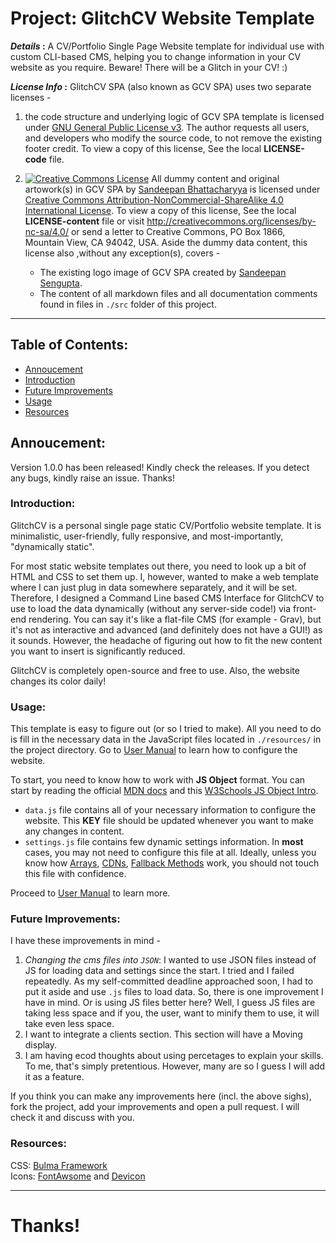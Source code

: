 <!-- All content in this file is licensed under the Creative Commons Attribution-NonCommercial-ShareAlike 4.0 International License. To view a copy of this license, visit http://creativecommons.org/licenses/by-nc-sa/4.0/ or send a letter to Creative Commons, PO Box 1866, Mountain View, CA 94042, USA. -->
# Project: GlitchCV Website Template

**_Details_ :** A CV/Portfolio Single Page Website template for individual use with custom CLI-based CMS, helping you to change information in your CV website as you require. Beware! There will be a Glitch in your CV! :)  

**_License Info_ :** GlitchCV SPA (also known as GCV SPA) uses two separate licenses -

1. the code structure and underlying logic of GCV SPA template is licensed under [GNU General Public License v3](https://www.gnu.org/licenses/gpl-3.0.en.html). The author requests all users, and developers who modify the source code, to not remove the existing footer credit. To view a copy of this license, See the local **LICENSE-code** file.

2. <a rel="license" href="http://creativecommons.org/licenses/by-nc-sa/4.0/"><img alt="Creative Commons License" style="border-width:0" src="https://i.creativecommons.org/l/by-nc-sa/4.0/80x15.png" /></a> <span xmlns:dct="http://purl.org/dc/terms/" href="http://purl.org/dc/dcmitype/InteractiveResource" property="dct:title" rel="dct:type">All dummy content and original artowork(s) in GCV SPA</span> by <a xmlns:cc="http://creativecommons.org/ns#" href="https://github.com/bsandeepan95" property="cc:attributionName" rel="cc:attributionURL">Sandeepan Bhattacharyya</a> is licensed under <a rel="license" href="http://creativecommons.org/licenses/by-nc-sa/4.0/">Creative Commons Attribution-NonCommercial-ShareAlike 4.0 International License</a>. To view a copy of this license, See the local **LICENSE-content** file or visit http://creativecommons.org/licenses/by-nc-sa/4.0/ or send a letter to Creative Commons, PO Box 1866, Mountain View, CA 94042, USA. Aside the dummy data content, this license also ,without any exception(s), covers -
    - The existing logo image of GCV SPA created by [Sandeepan Sengupta](https://github.com/SandeepanSengupta). 
    - The content of all markdown files and all documentation comments found in files in `./src` folder of this project.

----

## Table of Contents:
- [Annoucement](#announcement)
- [Introduction](#introduction)
- [Future Improvements](#future-improvements)
- [Usage](#usage)
- [Resources](#resources)

## Annoucement: 
Version 1.0.0 has been released! Kindly check the releases. If you detect any bugs, kindly raise an issue. Thanks!

### Introduction:
GlitchCV is a personal single page static CV/Portfolio website template. It is minimalistic, user-friendly, fully responsive, and most-importantly, "dynamically static".

For most static website templates out there, you need to look up a bit of HTML and CSS to set them up. I, however, wanted to make a web template where I can just plug in data somewhere separately, and it will be set. Therefore, I designed a Command Line based CMS Interface for GlitchCV to use to load the data dynamically (without any server-side code!) via front-end rendering. You can say it's like a flat-file CMS (for example - Grav), but it's not as interactive and advanced (and definitely does not have a GUI!) as it sounds. However, the headache of figuring out how to fit the new content you want to insert is significantly reduced.

GlitchCV is completely open-source and free to use. Also, the website changes its color daily!  

### Usage:
This template is easy to figure out (or so I tried to make). All you need to do is fill in the necessary data in the JavaScript files located in `./resources/` in the project directory. Go to [User Manual](./Manual-User.md) to learn how to configure the website.

To start, you need to know how to work with **JS Object** format. You can start by reading the official [MDN docs](https://developer.mozilla.org/en-US/docs/Web/JavaScript/Guide/Working_with_Objects) and this [W3Schools JS Object Intro](https://www.w3schools.com/js/js_object_definition.asp).

-  `data.js` file contains all of your necessary information to configure the website. This **KEY** file should be updated whenever you want to make any changes in content.
- `settings.js` file contains few dynamic settings information. In **most** cases, you may not need to configure this file at all. Ideally, unless you know how [Arrays][infoArray], [CDNs][infoCDN], [Fallback Methods][FBMbasics] work, you should not touch this file with confidence.

Proceed to [User Manual](./docs/Manual-User.md) to learn more.

### Future Improvements:
I have these improvements in mind - 
 1. _Changing the cms files into `JSON`_: I wanted to use JSON files instead of JS for loading data and settings since the start. I tried and I failed repeatedly. As my self-committed deadline approached soon, I had to put it aside and use `.js` files to load data. So, there is one improvement I have in mind. Or is using JS files better here? Well, I guess JS files are taking less space and if you, the user, want to minify them to use, it will take even less space.
 2. I want to integrate a clients section. This section will have a Moving display.
 3. I am having ecod thoughts about using percetages to explain your skills. To me, that's simply pretentious. However, many are so I guess I will add it as a feature.

If you think you can make any improvements here (incl. the above sighs), fork the project, add your improvements and open a pull request. I will check it and discuss with you.

### Resources:
<!-- Name of code resources.   -->
CSS: [Bulma Framework](https://bulma.io/)  
Icons: [FontAwsome][FAdocs] and [Devicon](http://konpa.github.io/devicon/)  

----
# Thanks!


[infoArray]: https://www.geeksforgeeks.org/introduction-to-arrays/
[infoCDN]: https://www.cloudflare.com/learning/cdn/what-is-a-cdn/
[FBMbasics]: https://www.hanselman.com/blog/CDNsFailButYourScriptsDontHaveToFallbackFromCDNToLocalJQuery.aspx

[FBMfallbackjs]: https://eddmann.com/posts/providing-local-js-and-css-resources-for-cdn-fallbacks/
[fallbackGithubDoc]: https://github.com/dolox/fallback/blob/v1/README.md

[FAdocs]: https://fontawesome.com/how-to-use/on-the-web/referencing-icons/basic-use
